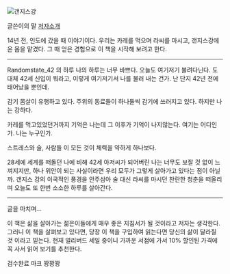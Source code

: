![갠지스강](https://media.istockphoto.com/photos/varanasi-india-people-performing-morning-ablutions-on-the-ganges-picture-id546445158)

글쓴이의 말 
[저자소개](저자소개.md)

14년 전, 인도에 갔을 때 이야기이다. 우리는 카레를 먹으며 라씨를 마시고, 갠지스강에 온 몸을 맡겼다. 
그 때 얻은 경험으로 이 책을 시작해 보려고 한다.

---------------------------------------------------------------------------------------------------------

Randomstate_42 의 하루
나의 하루는 너무 바쁘다. 오늘도 여기저기 불려다닌다. 도대체 42세 신입이 뭐라고, 이렇게 여기저기서 나를 불러 내는 건가. 난 단지 42년 전에 태어났을 뿐인데.

감기 몸살이 유행하고 있다. 주위의 동료들이 하나둘씩 감기에 쓰러지고 있다. 하지만 나는 강하다. 

카레를 먹고있었던거까지 기억은 나는데 그 이후가 기억이 나지않는다. 여기는 어디인가. 나는 누구인가. 

스트레스와 술, 사람들 이 모든 것이 체력을 약하게 하나보다.

28세에 세계를 떠돌던 나에 비해 42세 아저씨가 되어버린 나는 너무도 보잘 것 없이 느껴지지만, 하나 위안이 되는 사실이라면 우리 모두가 그렇게 살아가고 있다는 점이 아닐까. 
갠지스 강의 이국적인 풍경을 안주삼아 술 대신 라씨를 마시던 찬란한 청춘을 떠올리며 오늘도 또 한번 소소한 하루를 살아간다. 


---------------------------------------------------------------------------------------------------------

글을 마치며...


이 책은 삶을 살아가는 젊은이들에게 매우 좋은 지침서가 될 것이라고 저자는 생각한다. 
그러니 이 책을 살펴보고 있다면, 당장 이 책을 구입하여 읽는다면 당신의 삶이 달라질 것 이라고 믿는다.
현재 얼리버드 세일 중이니 가까운 서점에 가서 10% 할인된 가격에 꼭 사서 읽어 보기를 추천한다.

검수완료 마크 꽝꽝꽝

